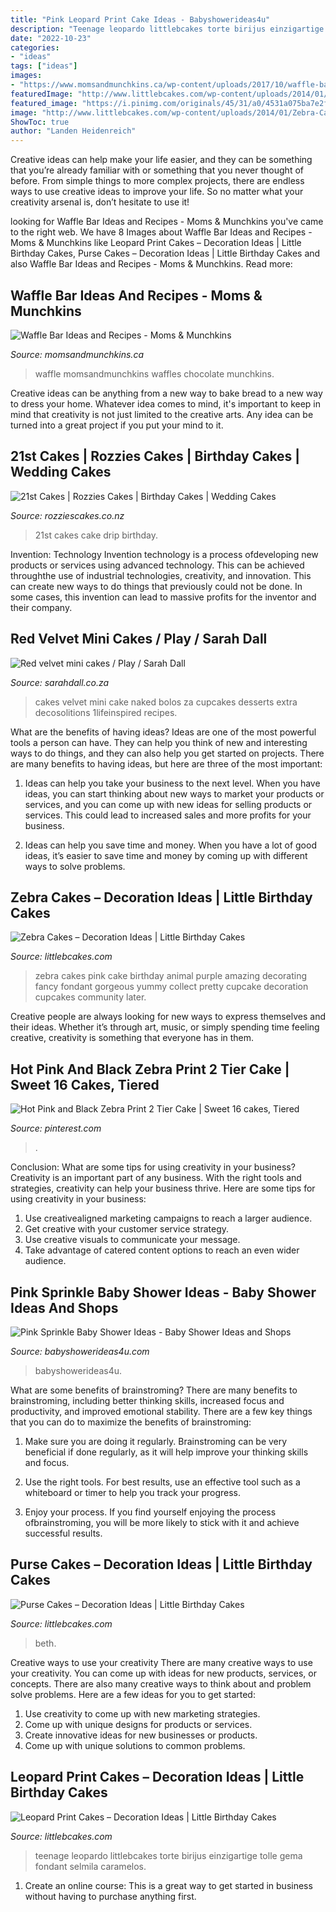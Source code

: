 ```yaml
---
title: "Pink Leopard Print Cake Ideas - Babyshowerideas4u"
description: "Teenage leopardo littlebcakes torte birijus einzigartige tolle gema fondant selmila caramelos"
date: "2022-10-23"
categories:
- "ideas"
tags: ["ideas"]
images:
- "https://www.momsandmunchkins.ca/wp-content/uploads/2017/10/waffle-bar-3-683x1024.jpg"
featuredImage: "http://www.littlebcakes.com/wp-content/uploads/2014/01/Zebra-Cakes.jpg"
featured_image: "https://i.pinimg.com/originals/45/31/a0/4531a075ba7e2f8ab6b6c80c4c48634b.jpg"
image: "http://www.littlebcakes.com/wp-content/uploads/2014/01/Zebra-Cakes.jpg"
ShowToc: true
author: "Landen Heidenreich"
---
```



Creative ideas can help make your life easier, and they can be something that you’re already familiar with or something that you never thought of before. From simple things to more complex projects, there are endless ways to use creative ideas to improve your life. So no matter what your creativity arsenal is, don’t hesitate to use it!

	

		
looking for Waffle Bar Ideas and Recipes - Moms &amp; Munchkins you've came to the right web. We have 8 Images about Waffle Bar Ideas and Recipes - Moms &amp; Munchkins like Leopard Print Cakes – Decoration Ideas | Little Birthday Cakes, Purse Cakes – Decoration Ideas | Little Birthday Cakes and also Waffle Bar Ideas and Recipes - Moms &amp; Munchkins. Read more:
		
    
## Waffle Bar Ideas And Recipes - Moms &amp; Munchkins

<img loading=lazy src="https://www.momsandmunchkins.ca/wp-content/uploads/2017/10/waffle-bar-3-683x1024.jpg" onerror="this.onerror=null;this.src='https://tse1.mm.bing.net/th?id=OIP.5J8qttnbF7Pq1DzCOH1BbQHaLG&amp;pid=15.1';" alt="Waffle Bar Ideas and Recipes - Moms &amp; Munchkins">

_Source: momsandmunchkins.ca_

>waffle momsandmunchkins waffles chocolate munchkins. 

	

Creative ideas can be anything from a new way to bake bread to a new way to dress your home. Whatever idea comes to mind, it's important to keep in mind that creativity is not just limited to the creative arts. Any idea can be turned into a great project if you put your mind to it.

    
## 21st Cakes | Rozzies Cakes | Birthday Cakes | Wedding Cakes

<img loading=lazy src="http://rozziescakes.co.nz/wp-content/gallery/twentyfirst-cakes/21st-Drip-Cake.jpg" onerror="this.onerror=null;this.src='https://tse1.mm.bing.net/th?id=OIP.30V7nv7BIuCcevhXmQkN-QHaMM&amp;pid=15.1';" alt="21st Cakes | Rozzies Cakes | Birthday Cakes | Wedding Cakes">

_Source: rozziescakes.co.nz_

>21st cakes cake drip birthday. 

	

Invention: Technology
Invention technology is a process ofdeveloping new products or services using advanced technology. This can be achieved throughthe use of industrial technologies, creativity, and innovation. This can create new ways to do things that previously could not be done. In some cases, this invention can lead to massive profits for the inventor and their company.

    
## Red Velvet Mini Cakes / Play / Sarah Dall

<img loading=lazy src="http://www.sarahdall.co.za/wordpress/wp-content/uploads/2015/01/red-velvet.jpg" onerror="this.onerror=null;this.src='https://tse2.mm.bing.net/th?id=OIP.aYPtaqhwEcSrTk4iGou_2gHaLH&amp;pid=15.1';" alt="Red velvet mini cakes / Play / Sarah Dall">

_Source: sarahdall.co.za_

>cakes velvet mini cake naked bolos za cupcakes desserts extra decosolitions 1lifeinspired recipes. 

	

What are the benefits of having ideas?
Ideas are one of the most powerful tools a person can have. They can help you think of new and interesting ways to do things, and they can also help you get started on projects. There are many benefits to having ideas, but here are three of the most important: 
1. Ideas can help you take your business to the next level. When you have ideas, you can start thinking about new ways to market your products or services, and you can come up with new ideas for selling products or services. This could lead to increased sales and more profits for your business. 

2. Ideas can help you save time and money. When you have a lot of good ideas, it’s easier to save time and money by coming up with different ways to solve problems.

    
## Zebra Cakes – Decoration Ideas | Little Birthday Cakes

<img loading=lazy src="http://www.littlebcakes.com/wp-content/uploads/2014/01/Zebra-Cakes.jpg" onerror="this.onerror=null;this.src='https://tse1.mm.bing.net/th?id=OIP.bOYdTlPswoIp9XAWekhw8AHaLm&amp;pid=15.1';" alt="Zebra Cakes – Decoration Ideas | Little Birthday Cakes">

_Source: littlebcakes.com_

>zebra cakes pink cake birthday animal purple amazing decorating fancy fondant gorgeous yummy collect pretty cupcake decoration cupcakes community later. 

	

Creative people are always looking for new ways to express themselves and their ideas. Whether it’s through art, music, or simply spending time feeling creative, creativity is something that everyone has in them.

    
## Hot Pink And Black Zebra Print 2 Tier Cake | Sweet 16 Cakes, Tiered

<img loading=lazy src="https://i.pinimg.com/originals/45/31/a0/4531a075ba7e2f8ab6b6c80c4c48634b.jpg" onerror="this.onerror=null;this.src='https://tse1.mm.bing.net/th?id=OIP.Ywg_M8TfCQxQsGUM2XF9NQHaJ4&amp;pid=15.1';" alt="Hot Pink and Black Zebra Print 2 Tier Cake | Sweet 16 cakes, Tiered">

_Source: pinterest.com_

>. 

	

Conclusion: What are some tips for using creativity in your business?
Creativity is an important part of any business. With the right tools and strategies, creativity can help your business thrive. Here are some tips for using creativity in your business: 
1. Use creativealigned marketing campaigns to reach a larger audience.
2. Get creative with your customer service strategy.
3. Use creative visuals to communicate your message.
4. Take advantage of catered content options to reach an even wider audience.

    
## Pink Sprinkle Baby Shower Ideas - Baby Shower Ideas And Shops

<img loading=lazy src="https://babyshowerideas4u.com/wp-content/uploads/2014/01/pink-7.jpg" onerror="this.onerror=null;this.src='https://tse4.mm.bing.net/th?id=OIP.HqezZl1TLyukgiHpdVquKAHaLI&amp;pid=15.1';" alt="Pink Sprinkle Baby Shower Ideas - Baby Shower Ideas and Shops">

_Source: babyshowerideas4u.com_

>babyshowerideas4u. 

	

What are some benefits of brainstroming?
There are many benefits to brainstroming, including better thinking skills, increased focus and productivity, and improved emotional stability. There are a few key things that you can do to maximize the benefits of brainstroming:
1. Make sure you are doing it regularly. Brainstroming can be very beneficial if done regularly, as it will help improve your thinking skills and focus.

2. Use the right tools. For best results, use an effective tool such as a whiteboard or timer to help you track your progress.

3. Enjoy your process. If you find yourself enjoying the process ofbrainstroming, you will be more likely to stick with it and achieve successful results.

    
## Purse Cakes – Decoration Ideas | Little Birthday Cakes

<img loading=lazy src="https://www.littlebcakes.com/wp-content/uploads/2014/02/Pink-Purse-Cake.jpg" onerror="this.onerror=null;this.src='https://tse1.mm.bing.net/th?id=OIP.kqLZn1vvaYh_Ac-oLFK3aQHaH3&amp;pid=15.1';" alt="Purse Cakes – Decoration Ideas | Little Birthday Cakes">

_Source: littlebcakes.com_

>beth. 

	

Creative ways to use your creativity
There are many creative ways to use your creativity. You can come up with ideas for new products, services, or concepts. There are also many creative ways to think about and problem solve problems. Here are a few ideas for you to get started:
1) Use creativity to come up with new marketing strategies.
2) Come up with unique designs for products or services.
3) Create innovative ideas for new businesses or products.
4) Come up with unique solutions to common problems.

    
## Leopard Print Cakes – Decoration Ideas | Little Birthday Cakes

<img loading=lazy src="https://www.littlebcakes.com/wp-content/uploads/2014/02/Leopard-Print-Cake-Ideas.jpg" onerror="this.onerror=null;this.src='https://tse3.mm.bing.net/th?id=OIP.g_2jRshugm6qVp9RAZptXAHaJ4&amp;pid=15.1';" alt="Leopard Print Cakes – Decoration Ideas | Little Birthday Cakes">

_Source: littlebcakes.com_

>teenage leopardo littlebcakes torte birijus einzigartige tolle gema fondant selmila caramelos. 

	

1. Create an online course: This is a great way to get started in business without having to purchase anything first.

